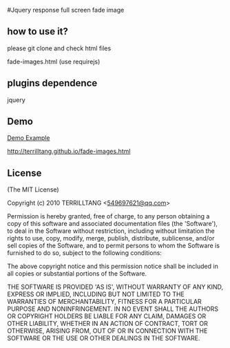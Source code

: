 #Jquery response full screen fade image

## how to use it?

please git clone and check html files

fade-images.html (use requirejs)


## plugins dependence

jquery

## Demo

[Demo Example](http://terrilltang.github.io/fade-images.html "Jquery response full screen fade image")


http://terrilltang.github.io/fade-images.html

## License

(The MIT License)

Copyright (c) 2010 TERRILLTANG &lt;549697621@qq.com&gt;

Permission is hereby granted, free of charge, to any person obtaining
a copy of this software and associated documentation files (the
'Software'), to deal in the Software without restriction, including
without limitation the rights to use, copy, modify, merge, publish,
distribute, sublicense, and/or sell copies of the Software, and to
permit persons to whom the Software is furnished to do so, subject to
the following conditions:

The above copyright notice and this permission notice shall be
included in all copies or substantial portions of the Software.

THE SOFTWARE IS PROVIDED 'AS IS', WITHOUT WARRANTY OF ANY KIND,
EXPRESS OR IMPLIED, INCLUDING BUT NOT LIMITED TO THE WARRANTIES OF
MERCHANTABILITY, FITNESS FOR A PARTICULAR PURPOSE AND NONINFRINGEMENT.
IN NO EVENT SHALL THE AUTHORS OR COPYRIGHT HOLDERS BE LIABLE FOR ANY
CLAIM, DAMAGES OR OTHER LIABILITY, WHETHER IN AN ACTION OF CONTRACT,
TORT OR OTHERWISE, ARISING FROM, OUT OF OR IN CONNECTION WITH THE
SOFTWARE OR THE USE OR OTHER DEALINGS IN THE SOFTWARE.
